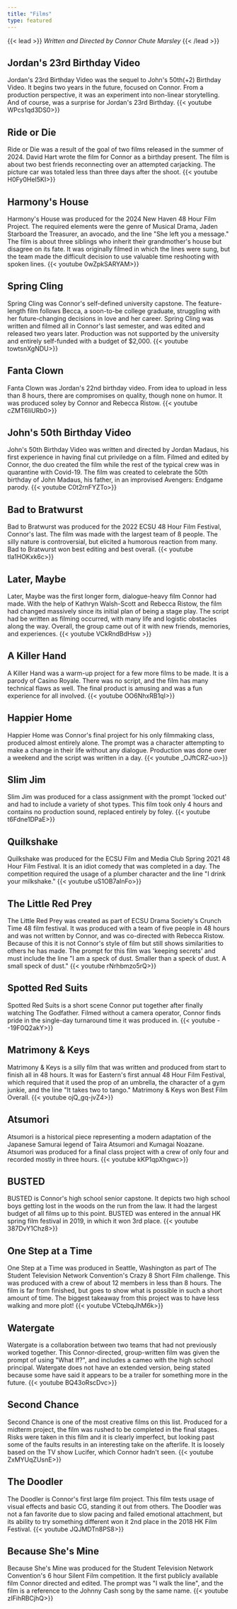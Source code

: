 ```yaml
---
title: "Films"
type: featured
---
```

{{< lead >}}
*Written and Directed by Connor Chute Marsley*
{{< /lead >}}
## Jordan's 23rd Birthday Video
Jordan's 23rd Birthday Video was the sequel to John's 50th(+2) Birthday Video. It begins two years in the future, focused on Connor. From a production perspective, it was an experiment into non-linear storytelling. And of course, was a surprise for Jordan's 23rd Birthday.
{{< youtube WPcs1qd3DS0>}}

## Ride or Die
Ride or Die was a result of the goal of two films released in the summer of 2024. David Hart wrote the film for Connor as a birthday present. The film is about two best friends reconnecting over an attempted carjacking. The picture car was totaled less than three days after the shoot.
{{< youtube H0Fy0HeI5KI>}}

## Harmony's House
Harmony's House was produced for the 2024 New Haven 48 Hour Film Project. The required elements were the genre of Musical Drama, Jaden Starboard the Treasurer, an avocado, and the line "She left you a message." The film is about three siblings who inherit their grandmother's house but disagree on its fate. It was originally filmed in which the lines were sung, but the team made the difficult decision to use valuable time reshooting with spoken lines.
{{< youtube 0wZpkSARYAM>}}

## Spring Cling
Spring Cling was Connor's self-defined university capstone. The feature-length film follows Becca, a soon-to-be college graduate, struggling with her future-changing decisions in love and her career. Spring Cling was written and filmed all in Connor's last semester, and was edited and released two years later. Production was not supported by the university and entirely self-funded with a budget of $2,000.
{{< youtube towtsnXgNDU>}}

## Fanta Clown
Fanta Clown was Jordan's 22nd birthday video. From idea to upload in less than 8 hours, there are compromises on quality, though none on humor. It was produced soley by Connor and Rebecca Ristow.
{{< youtube cZMT6IiURb0>}}

## John's 50th Birthday Video
John's 50th Birthday Video was written and directed by Jordan Madaus, his first experience in having final cut priviledge on a film. Filmed and edited by Connor, the duo created the film while the rest of the typical crew was in quarantine with Covid-19. The film was created to celebrate the 50th birthday of John Madaus, his father, in an improvised Avengers: Endgame parody.
{{< youtube C0t2rnFYZTo>}}

## Bad to Bratwurst
Bad to Bratwurst was produced for the 2022 ECSU 48 Hour Film Festival, Connor's last. The film was made with the largest team of 8 people. The silly nature is controversial, but elicited a humorous reaction from many. Bad to Bratwurst won best editing and best overall.
{{< youtube tla1HOKxk6c>}}

## Later, Maybe 
Later, Maybe was the first longer form, dialogue-heavy film Connor had made. With the help of Kathryn Walsh-Scott and Rebecca Ristow, the film had changed massively since its initial plan of being a stage play. The script had be written as filming occurred, with many life and logistic obstacles along the way. Overall, the group came out of it with new friends, memories, and experiences.
{{< youtube VCkRndBdHsw >}}

## A Killer Hand
A Killer Hand was a warm-up project for a few more films to be made. It is a parody of Casino Royale. There was no script, and the film has many technical flaws as well. The final product is amusing and was a fun experience for all involved.
{{< youtube OO6NhxRB1qI>}}

## Happier Home
Happier Home was Connor's final project for his only filmmaking class, produced almost entirely alone. The prompt was a character attempting to make a change in their life without any dialogue. Production was done over a weekend and the script was written in a day.
{{< youtube _OJftCRZ-uo>}}

## Slim Jim
Slim Jim was produced for a class assignment with the prompt 'locked out' and had to include a variety of shot types. This film took only 4 hours and contains no production sound, replaced entirely by foley.
{{< youtube t6Fdne1DPaE>}}

## Quilkshake
Quilkshake was produced for the ECSU Film and Media Club Spring 2021 48 Hour Film Festival. It is an idiot comedy that was completed in a day. The competition required the usage of a plumber character and the line "I drink your milkshake."
{{< youtube uS1OB7aInFo>}}

## The Little Red Prey
The Little Red Prey was created as part of ECSU Drama Society's Crunch Time 48 film festival. It was produced with a team of five people in 48 hours and was not written by Connor, and was co-directed with Rebecca Ristow. Because of this it is not Connor's style of film but still shows similarities to others he has made. The prompt for this film was 'keeping secrets' and must include the line "I am a speck of dust. Smaller than a speck of dust. A small speck of dust."
{{< youtube rNrhbmzo5rQ>}}

## Spotted Red Suits
Spotted Red Suits is a short scene Connor put together after finally watching The Godfather. Filmed without a camera operator, Connor finds pride in the single-day turnaround time it was produced in.
{{< youtube --19F0Q2akY>}}

## Matrimony & Keys
Matrimony & Keys is a silly film that was written and produced from start to finish all in 48 hours. It was for Eastern's first annual 48 Hour Film Festival, which required that it used the prop of an umbrella, the character of a gym junkie, and the line "It takes two to tango." Matrimony & Keys won Best Film Overall.
{{< youtube ojQ_gq-jvZ4>}}

## Atsumori
Atsumori is a historical piece representing a modern adaptation of the Japanese Samurai legend of Taira Atsumori and Kumagai Noazane. Atsumori was produced for a final class project with a crew of only four and recorded mostly in three hours.
{{< youtube kKP1qpXhgwc>}}

## BUSTED 
BUSTED is Connor's high school senior capstone. It depicts two high school boys getting lost in the woods on the run from the law. It had the largest budget of all films up to this point. BUSTED was entered in the annual HK spring film festival in 2019, in which it won 3rd place.
{{< youtube 387DvY1Chz8>}}

## One Step at a Time
One Step at a Time was produced in Seattle, Washington as part of The Student Television Network Convention's Crazy 8 Short Film challenge. This was produced with a crew of about 12 members in less than 8 hours. The film is far from finished, but goes to show what is possible in such a short amount of time. The biggest takeaway from this project was to have less walking and more plot!
{{< youtube VCtebqJhM6k>}}

## Watergate
Watergate is a collaboration between two teams that had not previously worked together. This Connor-directed, group-written film was given the prompt of using "What If?", and includes a cameo with the high school principal. Watergate does not have an extended version, being stated because some have said it appears to be a trailer for something more in the future.
{{< youtube BQ43oRscDvc>}}

## Second Chance
Second Chance is one of the most creative films on this list. Produced for a midterm project, the film was rushed to be completed in the final stages. Risks were taken in this film and it is clearly imperfect, but looking past some of the faults results in an interesting take on the afterlife. It is loosely based on the TV show Lucifer, which Connor hadn't seen.
{{< youtube ZxMYUqZUsnE>}}

## The Doodler
The Doodler is Connor's first large film project. This film tests usage of visual effects and basic CG, standing it out from others. The Doodler was not a fan favorite due to slow pacing and failed emotional attachment, but its ability to try something different won it 2nd place in the 2018 HK Film Festival.
{{< youtube JQJMDTn8PS8>}}

## Because She's Mine
Because She's Mine was produced for the Student Television Network Convention's 6 hour Silent Film competition. It the first publicly available film Connor directed and edited. The prompt was "I walk the line", and the film is a reference to the Johnny Cash song by the same name.
{{< youtube zIFihRBCjhQ>}}
